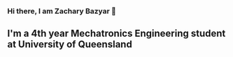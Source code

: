 ### Hi there, I am Zachary Bazyar 👋

## I'm a 4th year Mechatronics Engineering student at University of Queensland
<!--
**Ozzigzach/Ozzigzach** is a ✨ _special_ ✨ repository because its `README.md` (this file) appears on your GitHub profile.


🔭 I’m currently working on a statistical arbitrage based cryptocurrency trading bot.
🌱 I’m currently learning Verilog
📫 How to reach me: email: zachbazyar@gmail.com

